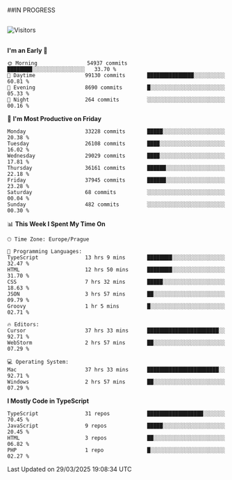 ##IN PROGRESS
##
![Visitors](https://komarev.com/ghpvc/?username=petrbui&style=for-the-badge&label=Visitors+👀)



##
<!--
[![My GitHub stats](https://github-readme-stats.vercel.app/api?username=petrbui&theme=github_dark)](https://github.com/anuraghazra/github-readme-stats)

[![My wakatime stats](https://github-readme-stats.vercel.app/api/wakatime?username=petrbui&theme=github_dark)](https://github.com/anuraghazra/github-readme-stats)
-->
<!--START_SECTION:waka-->
**I'm an Early 🐤** 

```text
🌞 Morning                54937 commits       ████████░░░░░░░░░░░░░░░░░   33.70 % 
🌆 Daytime                99130 commits       ███████████████░░░░░░░░░░   60.81 % 
🌃 Evening                8690 commits        █░░░░░░░░░░░░░░░░░░░░░░░░   05.33 % 
🌙 Night                  264 commits         ░░░░░░░░░░░░░░░░░░░░░░░░░   00.16 % 
```
📅 **I'm Most Productive on Friday** 

```text
Monday                   33228 commits       █████░░░░░░░░░░░░░░░░░░░░   20.38 % 
Tuesday                  26108 commits       ████░░░░░░░░░░░░░░░░░░░░░   16.02 % 
Wednesday                29029 commits       ████░░░░░░░░░░░░░░░░░░░░░   17.81 % 
Thursday                 36161 commits       ██████░░░░░░░░░░░░░░░░░░░   22.18 % 
Friday                   37945 commits       ██████░░░░░░░░░░░░░░░░░░░   23.28 % 
Saturday                 68 commits          ░░░░░░░░░░░░░░░░░░░░░░░░░   00.04 % 
Sunday                   482 commits         ░░░░░░░░░░░░░░░░░░░░░░░░░   00.30 % 
```


📊 **This Week I Spent My Time On** 

```text
🕑︎ Time Zone: Europe/Prague

💬 Programming Languages: 
TypeScript               13 hrs 9 mins       ████████░░░░░░░░░░░░░░░░░   32.47 % 
HTML                     12 hrs 50 mins      ████████░░░░░░░░░░░░░░░░░   31.70 % 
CSS                      7 hrs 32 mins       █████░░░░░░░░░░░░░░░░░░░░   18.63 % 
JSON                     3 hrs 57 mins       ██░░░░░░░░░░░░░░░░░░░░░░░   09.79 % 
Groovy                   1 hr 5 mins         █░░░░░░░░░░░░░░░░░░░░░░░░   02.71 % 

🔥 Editors: 
Cursor                   37 hrs 33 mins      ███████████████████████░░   92.71 % 
WebStorm                 2 hrs 57 mins       ██░░░░░░░░░░░░░░░░░░░░░░░   07.29 % 

💻 Operating System: 
Mac                      37 hrs 33 mins      ███████████████████████░░   92.71 % 
Windows                  2 hrs 57 mins       ██░░░░░░░░░░░░░░░░░░░░░░░   07.29 % 
```

**I Mostly Code in TypeScript** 

```text
TypeScript               31 repos            ██████████████████░░░░░░░   70.45 % 
JavaScript               9 repos             █████░░░░░░░░░░░░░░░░░░░░   20.45 % 
HTML                     3 repos             ██░░░░░░░░░░░░░░░░░░░░░░░   06.82 % 
PHP                      1 repo              █░░░░░░░░░░░░░░░░░░░░░░░░   02.27 % 
```




 Last Updated on 29/03/2025 19:08:34 UTC
<!--END_SECTION:waka-->
